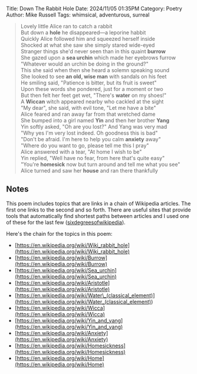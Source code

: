 Title: Down The Rabbit Hole
Date: 2024/11/05 01:35PM
Category: Poetry
Author: Mike Russell
Tags: whimsical, adventurous, surreal

> Lovely little Alice ran to catch a rabbit<br>
> But down a **hole** he disappeared—a leporine habbit<br>
> Quickly Alice followed him and squeezed herself inside<br>
> Shocked at what she saw she simply stared wide-eyed<br>
> Stranger things she'd never seen than in this quaint **burrow**<br>
> She gazed upon a **sea urchin** which made her eyebrows furrow<br>
> "Whatever would an urchin be doing in the ground?"<br>
> This she said when then she heard a solemn speaking sound<br>
> She looked to see **an old, wise man** with sandals on his feet<br>
> He smiling said, "Patience is bitter, but its fruit is sweet"<br>
> Upon these words she pondered, just for a moment or two<br>
> But then felt her feet get wet, "There's **water** on my shoes!"<br>
> A **Wiccan** witch appeared nearby who cackled at the sight<br>
> "My dear", she said, with evil tone, "Let me have a bite"<br>
> Alice feared and ran away far from that wretched dame<br>
> She bumped into a girl named **Yin** and then her brother **Yang**<br>
> Yin softly asked, "Oh are you lost?" And Yang was very mad<br>
> "Why yes I'm very lost indeed. Oh goodness this is bad"<br>
> "Don't be afraid. I'm here to help you calm **anxiety** away"<br>
> "Where do you want to go, please tell me this I pray"<br>
> Alice answered with a tear, "At home I wish to be"<br>
> Yin replied, "Well have no fear, from here that's quite easy"<br>
> "You're **homesick** now but turn around and tell me what you see"<br>
> Alice turned and saw her **house** and ran there thankfully

## Notes

This poem includes topics that are links in a chain of Wikipedia articles. The first one links to the second and so forth. There are useful sites that provide tools that automatically find shortest paths between articles and I used one of these for the last few ([sixdegreesofwikipedia](https://www.sixdegreesofwikipedia.com/)).

Here's the chain for the topics in this poem:

- [https://en.wikipedia.org/wiki/Wiki_rabbit_hole](https://en.wikipedia.org/wiki/Wiki_rabbit_hole)
- [https://en.wikipedia.org/wiki/Burrow](https://en.wikipedia.org/wiki/Burrow)
- [https://en.wikipedia.org/wiki/Sea_urchin](https://en.wikipedia.org/wiki/Sea_urchin)
- [https://en.wikipedia.org/wiki/Aristotle](https://en.wikipedia.org/wiki/Aristotle)
- [https://en.wikipedia.org/wiki/Water\_(classical_element)](<https://en.wikipedia.org/wiki/Water_(classical_element)>)
- [https://en.wikipedia.org/wiki/Wicca](https://en.wikipedia.org/wiki/Wicca)
- [https://en.wikipedia.org/wiki/Yin_and_yang](https://en.wikipedia.org/wiki/Yin_and_yang)
- [https://en.wikipedia.org/wiki/Anxiety](https://en.wikipedia.org/wiki/Anxiety)
- [https://en.wikipedia.org/wiki/Homesickness](https://en.wikipedia.org/wiki/Homesickness)
- [https://en.wikipedia.org/wiki/Home](https://en.wikipedia.org/wiki/Home)